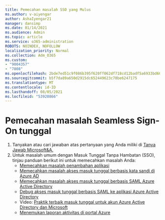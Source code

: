```yaml
---
title: Pemecahan masalah SSO yang Mulus
ms.author: v-aiyengar
author: AshaIyengar21
manager: dansimp
ms.date: 01/14/2021
ms.audience: Admin
ms.topic: article
ms.service: o365-administration
ROBOTS: NOINDEX, NOFOLLOW
localization_priority: Normal
ms.collection: Adm_O365
ms.custom:
- "9004357"
- "7808"
ms.openlocfilehash: 2bde7ed51c9f086b395f620ff062df718cd12badf5a6933bd60ca0f81d6501eb
ms.sourcegitcommit: b5f7da89a650d2915dc652449623c78be6247175
ms.translationtype: MT
ms.contentlocale: id-ID
ms.lasthandoff: 08/05/2021
ms.locfileid: "53920866"
---
```

# <a name="troubleshooting-seamless-single-sign-on-issues"></a>Pemecahan masalah Seamless Sign-On tunggal

1. Tanyakan atau cari jawaban atas pertanyaan yang Anda miliki di [Tanya Jawab Microsoft&A.](https://docs.microsoft.com/azure/active-directory/reports-monitoring/howto-find-activity-reports#troubleshoot-issues-with-activity-reports)
1. Untuk masalah umum dengan Masuk Tunggal Tanpa Hambatan (SSO), tinjau panduan berikut ini untuk memecahkan masalah Anda:
    - [Memecahkan masalah penambahan aplikasi](https://docs.microsoft.com/azure/active-directory/manage-apps/troubleshoot-adding-apps) 
    - [Memecahkan masalah akses masuk tunggal berbasis kata sandi di Azure AD](https://docs.microsoft.com/azure/active-directory/manage-apps/troubleshoot-password-based-sso) 
    - [Memecahkan masalah akses masuk tunggal berbasis SAML Azure Active Directory](https://docs.microsoft.com/azure/active-directory/manage-apps/troubleshoot-saml-based-sso) 
    - [Debug akses masuk tunggal berbasis SAML ke aplikasi Azure Active Directory](https://docs.microsoft.com/azure/active-directory/manage-apps/debug-saml-sso-issues) 
    - Video: [Praktik terbaik masuk tunggal untuk akun Azure Active Directory dan Microsoft](https://azure.microsoft.com/resources/videos/ignite-2018-single-sign-on-best-practices-for-azure-active-directory-and-microsoft-accounts/) 
    - [Menemukan laporan aktivitas di portal Azure](https://docs.microsoft.com/azure/active-directory/reports-monitoring/howto-find-activity-reports#troubleshoot-issues-with-activity-reports)